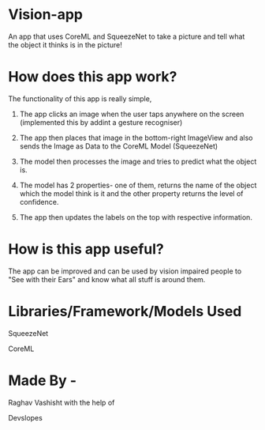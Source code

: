 # Vision-app

An app that uses CoreML and SqueezeNet to take a picture and tell what the object it thinks is in the picture!

# How does this app work?

The functionality of this app is really simple, 

1) The app clicks an image when the user taps anywhere on the screen (implemented this by addint a gesture recogniser) 

2) The app then places that image in the bottom-right ImageView and also sends the Image as Data to the CoreML Model (SqueezeNet) 

3) The model then processes the image and tries to predict what the object is.

4) The model has 2 properties- one of them, returns the name of the object which the model think is it and the other property returns the level of confidence. 

5) The app then updates the labels on the top with respective information.

# How is this app useful?

The app can be improved and can be used by vision impaired people to "See with their Ears" and know what all stuff is around them.

# Libraries/Framework/Models Used

SqueezeNet

CoreML

# Made By -

Raghav Vashisht with the help of

Devslopes
